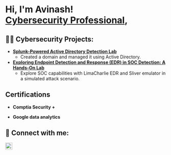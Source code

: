 <h1>Hi, I'm Avinash! <br/><a href="https://www.linkedin.com/in/avinashrampersad/">Cybersecurity Professional</a>,</h1>

<h2>👨‍💻 Cybersecurity Projects:</h2>

- <b>[Splunk-Powered Active Directory Detection Lab](https://github.com/avinashrampersad/ActiveDirectoryHomeLab)</b>
  - Created a domain and managed it using Active Directory.
- <b>[Exploring Endpoint Detection and Response (EDR) in SOC Detection: A Hands-On Lab](https://github.com/AvinashRampersad/Exploring-Endpoint-Detection-and-Response-EDR-in-SOC-Detection-A-Hands-On-Lab)</b>
  - Explore SOC capabilities with LimaCharlie EDR and Sliver emulator in a simulated attack scenario.
    

<h2>Certifications</h2>

- <b>Comptia Security + </b>

- <b>Google data analytics</b>


<h2> 🤳 Connect with me:</h2>


[<img align="left" alt="JoshMadakor | LinkedIn" width="22px" src="https://cdn.jsdelivr.net/npm/simple-icons@v3/icons/linkedin.svg" />][linkedin]


[linkedin]: https://linkedin.com/in/avinashrampersad

<!--
**Avinashrampersad/avinashrampersad** is a ✨ _special_ ✨ repository because its `README.md` (this file) appears on your GitHub profile.

Here are some ideas to get you started:

- 🔭 I’m currently working on ...
- 🌱 I’m currently learning ...
- 👯 I’m looking to collaborate on ...
- 🤔 I’m looking for help with ...
- 💬 Ask me about ...
- 📫 How to reach me: ...
- 😄 Pronouns: ...
- ⚡ Fun fact: ...
-->
